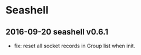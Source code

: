 # Seashell

## 2016-09-20 seashell v0.6.1

- fix: reset all socket records in Group list when init.
